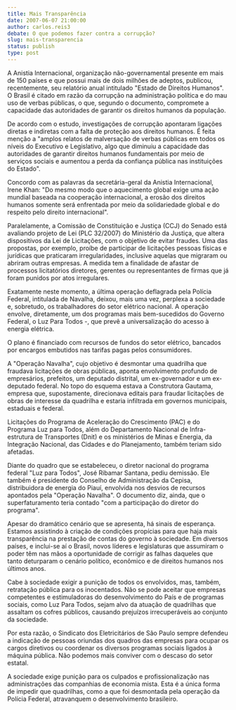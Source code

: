 ```yaml
---
title: Mais Transparência 
date: 2007-06-07 21:00:00
author: carlos.reis3
debate: O que podemos fazer contra a corrupção?
slug: mais-transparencia
status: publish 
type: post
---
```


  

A Anistia Internacional, organização não-governamental presente em mais de 150 países e que possui mais de dois milhões de adeptos, publicou, recentemente, seu relatório anual intitulado "Estado de Direitos Humanos". O Brasil é citado em razão da corrupção na administração política e do mau uso de verbas públicas, o que, segundo o documento, compromete a capacidade das autoridades de garantir os direitos humanos da população.  

  

De acordo com o estudo, investigações de corrupção apontaram ligações diretas e indiretas com a falta de proteção aos direitos humanos. É feita menção a "amplos relatos de malversação de verbas públicas em todos os níveis do Executivo e Legislativo, algo que diminuiu a capacidade das autoridades de garantir direitos humanos fundamentais por meio de serviços sociais e aumentou a perda da confiança pública nas instituições do Estado".  

  

Concordo com as palavras da secretária-geral da Anistia Internacional, Irene Khan: "Do mesmo modo que o aquecimento global exige uma ação mundial baseada na cooperação internacional, a erosão dos direitos humanos somente será enfrentada por meio da solidariedade global e do respeito pelo direito internacional".  

  

Paralelamente, a Comissão de Constituição e Justiça (CCJ) do Senado está avaliando projeto de Lei (PLC 32/2007) do Ministério da Justiça, que altera dispositivos da Lei de Licitações, com o objetivo de evitar fraudes. Uma das propostas, por exemplo, proíbe de participar de licitações pessoas físicas e jurídicas que praticaram irregularidades, inclusive aquelas que migraram ou abriram outras empresas. A medida tem a finalidade de afastar de processos licitatórios diretores, gerentes ou representantes de firmas que já foram punidos por atos irregulares.  

  

Exatamente neste momento, a última operação deflagrada pela Polícia Federal, intitulada de Navalha, deixou, mais uma vez, perplexa a sociedade e, sobretudo, os trabalhadores do setor elétrico nacional. A operação envolve, diretamente, um dos programas mais bem-sucedidos do Governo Federal, o Luz Para Todos -, que prevê a universalização do acesso à energia elétrica.  

  

 O plano é financiado com recursos de fundos do setor elétrico, bancados por encargos embutidos nas tarifas pagas pelos consumidores.  

  

A "Operação Navalha", cujo objetivo é desmontar uma quadrilha que fraudava licitações de obras públicas, aponta envolvimento profundo de empresários, prefeitos, um deputado distrital, um ex-governador e um ex-deputado federal. No topo do esquema estava a Construtora Gautama, empresa que, supostamente, direcionava editais para fraudar licitações de obras de interesse da quadrilha e estaria infiltrada em governos municipais, estaduais e federal.  

  

Licitações do Programa de Aceleração do Crescimento (PAC) e do Programa Luz para Todos, além do Departamento Nacional de Infra-estrutura de Transportes (Dnit) e os ministérios de Minas e Energia, da Integração Nacional, das Cidades e do Planejamento, também teriam sido afetadas.  

  

Diante do quadro que se estabeleceu, o diretor nacional do programa federal "Luz para Todos", José Ribamar Santana, pediu demissão. Ele também é presidente do Conselho de Administração da Cepisa, distribuidora de energia do Piauí, envolvida nos desvios de recursos apontados pela "Operação Navalha". O documento diz, ainda, que o superfaturamento teria contado "com a participação do diretor do programa".  

  

Apesar do dramático cenário que se apresenta, há sinais de esperança. Estamos assistindo à criação de condições propícias para que haja mais transparência na prestação de contas do governo à sociedade. Em diversos países, e inclui-se aí o Brasil, novos líderes e legislaturas que assumiram o poder têm nas mãos a oportunidade de corrigir as falhas daqueles que tanto deturparam o cenário político, econômico e de direitos humanos nos últimos anos.  

  

Cabe à sociedade exigir a punição de todos os envolvidos, mas, também, retratação pública para os inocentados. Não se pode aceitar que empresas competentes e estimuladoras do desenvolvimento do País e de programas sociais, como Luz Para Todos, sejam alvo da atuação de quadrilhas que assaltam os cofres públicos, causando prejuízos irrecuperáveis ao conjunto da sociedade.   

  

Por esta razão, o Sindicato dos Eletricitários de São Paulo sempre defendeu a indicação de pessoas oriundas dos quadros das empresas para ocupar os cargos diretivos ou coordenar os diversos programas sociais ligados à máquina pública. Não podemos mais conviver com o descaso do setor estatal.  

  

A sociedade exige punição para os culpados e profissionalização nas administrações das companhias de economia mista. Esta é a única forma de impedir que quadrilhas, como a que foi desmontada pela operação da Polícia Federal, atravanquem o desenvolvimento brasileiro.
